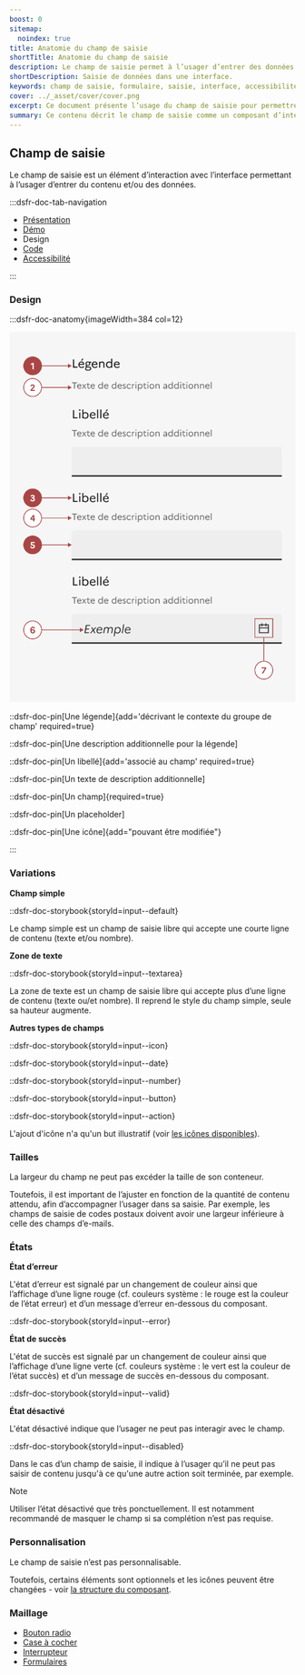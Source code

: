 ```yaml
---
boost: 0
sitemap:
  noindex: true
title: Anatomie du champ de saisie
shortTitle: Anatomie du champ de saisie
description: Le champ de saisie permet à l’usager d’entrer des données dans une interface en respectant des règles de clarté et d’accessibilité.
shortDescription: Saisie de données dans une interface.
keywords: champ de saisie, formulaire, saisie, interface, accessibilité, design system, UX, UI, libellé, texte d’aide
cover: ../_asset/cover/cover.png
excerpt: Ce document présente l’usage du champ de saisie pour permettre à l’usager d’entrer des informations, en précisant les cas d’usage appropriés et les bonnes pratiques d’interface.
summary: Ce contenu décrit le champ de saisie comme un composant d’interface permettant à l’usager de saisir du contenu ou des données. Il indique quand l’utiliser, avec quelles alternatives dans le cas de choix fermés, et fournit des recommandations précises sur son usage, la disposition des éléments, les messages de retour, l’accessibilité et les libellés. Il s’adresse aux concepteurs et développeurs souhaitant garantir une saisie claire, efficace et cohérente dans leurs interfaces.
---
```


## Champ de saisie

Le champ de saisie est un élément d’interaction avec l’interface permettant à l’usager d’entrer du contenu et/ou des données.

:::dsfr-doc-tab-navigation

- [Présentation](../index.md)
- [Démo](../demo/index.md)
- Design
- [Code](../code/index.md)
- [Accessibilité](../accessibility/index.md)

:::

### Design

:::dsfr-doc-anatomy{imageWidth=384 col=12}

![Anatomie du champ de saisie](../_asset/anatomy/anatomy-1.png)

::dsfr-doc-pin[Une légende]{add='décrivant le contexte du groupe de champ' required=true}

::dsfr-doc-pin[Une description additionnelle pour la légende]

::dsfr-doc-pin[Un libellé]{add='associé au champ' required=true}

::dsfr-doc-pin[Un texte de description additionnelle]

::dsfr-doc-pin[Un champ]{required=true}

::dsfr-doc-pin[Un placeholder]

::dsfr-doc-pin[Une icône]{add="pouvant être modifiée"}

:::

### Variations

**Champ simple**

::dsfr-doc-storybook{storyId=input--default}

Le champ simple est un champ de saisie libre qui accepte une courte ligne de contenu (texte et/ou nombre).

**Zone de texte**

::dsfr-doc-storybook{storyId=input--textarea}

La zone de texte est un champ de saisie libre qui accepte plus d’une ligne de contenu (texte ou/et nombre). Il reprend le style du champ simple, seule sa hauteur augmente.

**Autres types de champs**

::dsfr-doc-storybook{storyId=input--icon}

::dsfr-doc-storybook{storyId=input--date}

::dsfr-doc-storybook{storyId=input--number}

::dsfr-doc-storybook{storyId=input--button}

::dsfr-doc-storybook{storyId=input--action}

L'ajout d'icône n'a qu'un but illustratif (voir [les icônes disponibles](../../../../../core/_part/doc/icon/index.md)).

### Tailles

La largeur du champ ne peut pas excéder la taille de son conteneur.

Toutefois, il est important de l’ajuster en fonction de la quantité de contenu attendu, afin d’accompagner l’usager dans sa saisie. Par exemple, les champs de saisie de codes postaux doivent avoir une largeur inférieure à celle des champs d’e-mails.

### États

**État d’erreur**

L'état d’erreur est signalé par un changement de couleur ainsi que l’affichage d’une ligne rouge (cf. couleurs système : le rouge est la couleur de l’état erreur) et d’un message d’erreur en-dessous du composant.

::dsfr-doc-storybook{storyId=input--error}

**État de succès**

L'état de succès est signalé par un changement de couleur ainsi que l’affichage d’une ligne verte (cf. couleurs système : le vert est la couleur de l’état succès) et d’un message de succès en-dessous du composant.

::dsfr-doc-storybook{storyId=input--valid}

**État désactivé**

L'état désactivé indique que l’usager ne peut pas interagir avec le champ.

::dsfr-doc-storybook{storyId=input--disabled}

Dans le cas d’un champ de saisie, il indique à l’usager qu’il ne peut pas saisir de contenu jusqu'à ce qu'une autre action soit terminée, par exemple.

> [!NOTE]
> Utiliser l’état désactivé que très ponctuellement. Il est notamment recommandé de masquer le champ si sa complétion n’est pas requise.

### Personnalisation

Le champ de saisie n’est pas personnalisable.

Toutefois, certains éléments sont optionnels et les icônes peuvent être changées - voir [la structure du composant](#champ-de-saisie).

### Maillage

- [Bouton radio](../../../../radio/_part/doc/index.md)
- [Case à cocher](../../../../checkbox/_part/doc/index.md)
- [Interrupteur](../../../../toggle/_part/doc/index.md)
- [Formulaires](../../../../form/_part/doc/index.md)
